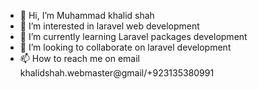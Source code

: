 - 👋 Hi, I’m Muhammad khalid shah
- 👀 I’m interested in  laravel web development 
- 🌱 I’m currently learning Laravel packages development
- 💞️ I’m looking to collaborate on  laravel development
- 📫 How to reach me on email khalidshah.webmaster@gmail/+923135380991

<!---
khalid-shah/khalid-shah is a ✨ special ✨ repository because its `README.md` (this file) appears on your GitHub profile.
You can click the Preview link to take a look at your changes.
--->
